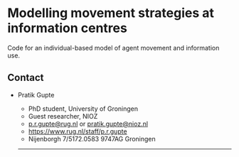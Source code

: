 # Modelling movement strategies at information centres

Code for an individual-based model of agent movement and information use.

## Contact

- Pratik Gupte
  - PhD student, University of Groningen
  - Guest researcher, NIOZ
  - p.r.gupte@rug.nl or pratik.gupte@nioz.nl
  - https://www.rug.nl/staff/p.r.gupte
  - Nijenborgh 7/5172.0583 9747AG Groningen

  ---